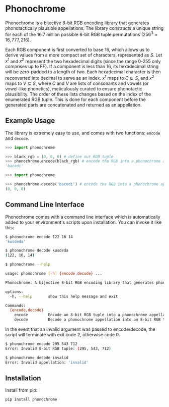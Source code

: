 # Phonochrome

Phonochrome is a bijective 8-bit RGB encoding library that generates phonotactically plausible appellations. The library constructs a unique string for each of the 16.7 million possible 8-bit RGB tuple permutations ($256^3 = 16,777,216$).

Each RGB component is first converted to base 16, which allows us to derive values from a more compact set of characters, represented as $S$. Let $x^1$ and $x^2$ represent the two hexadecimal digits (since the range 0-255 only comprises up to FF). If a component is less than 16, its hexadecimal string will be zero-padded to a length of two. Each hexadecimal character is then reconverted into decimal to serve as an index. $x^1$ maps to $C \subsetneq S$, and $x^2$ maps to $V \subsetneq S$, where $C$ and $V$ are lists of consonants and vowels (or vowel-like phonetics), meticulously curated to ensure phonotactic plausibility. The order of these lists changes based on the index of the enumerated RGB tuple. This is done for each component before the generated parts are concatenated and returned as an appellation.

## Example Usage

The library is extremely easy to use, and comes with two functions: ``encode`` and ``decode``.

```py
>>> import phonochrome

>>> black_rgb = (0, 0, 0) # define our RGB tuple
>>> phonochrome.encode(black_rgb) # encode the RGB into a phonochrome appellation
'bacedi'
```
```py
>>> import phonochrome

>>> phonochrome.decode('bacedi') # encode the RGB into a phonochrome appellation
(0, 0, 0)
```

## Command Line Interface

Phonochrome comes with a command line interface which is automatically added to your
environment's scripts upon installation. You can invoke it like this:

```bash
$ phonochrome encode 122 16 14
'kusdeda'
```
```bash
$ phonochrome decode kusdeda
(122, 16, 14)
```
```bash
$ phonochrome --help

usage: phonochrome [-h] {encode,decode} ...

Phonochrome: A bijective 8-bit RGB encoding library that generates phonotactically plausible appellations.

options:
  -h, --help       show this help message and exit

Commands:
  {encode,decode}
    encode         Encode an 8-bit RGB tuple into a phonochrome appellation.
    decode         Decode a phonochrome appellation into an 8-bit RGB tuple.
```

In the event that an invalid argument was passed to encode/decode, the script will terminate with
exit code 2, otherwise code 0.

```bash
$ phonochrome encode 295 543 712
Error: Invalid 8-bit RGB tuple: (295, 543, 712)
```
```bash
$ phonochrome decode invalid
Error: Invalid appellation: 'invalid'
```

## Installation

Install from pip:

```bash
pip install phonochrome
```
